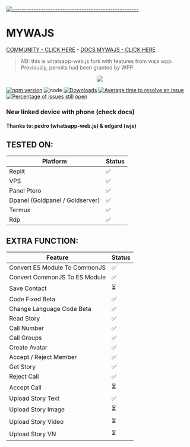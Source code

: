 [![-----------------------------------------------------](https://raw.githubusercontent.com/andreasbm/readme/master/assets/lines/colored.png)](#table-of-contents)
# MYWAJS
[COMMUNITY - CLICK HERE](https://chat.whatsapp.com/BIHE3USWr4lAnahwJTQEOX) - [DOCS MYWAJS - CLICK HERE](https://github.com/amiruldev20/mywajs/blob/v2/docs/home.md)

 > *NB*: this is whatsapp-web.js fork with features from wajs wpp. Previously, permits had been granted by WPP
 
 <p align="center">
<img width="" src="https://img.shields.io/github/repo-size/amiruldev20/mywajs?color=green&label=Repo%20Size&style=for-the-badge&logo=appveyor">

[![npm version](https://img.shields.io/npm/v/mywajs.svg?color=green)](https://www.npmjs.com/package/mywajs)
![node](https://img.shields.io/node/v/mywajs)
[![Downloads](https://img.shields.io/npm/dm/mywajs.svg)](https://www.npmjs.com/package/mywajs)
[![Average time to resolve an issue](http://isitmaintained.com/badge/resolution/amiruldev20/mywajs.svg)](http://isitmaintained.com/project/amiruldev20/mywajs "Average time to resolve an issue")
[![Percentage of issues still open](http://isitmaintained.com/badge/open/amiruldev20/mywajs.svg)](http://isitmaintained.com/project/amiruldev20/mywajs "Percentage of issues still open")

</p>

### New linked device with phone (check docs)
#### Thanks to: pedro (whatsapp-web.js) & edgard (wjs)

## TESTED ON:
| Platform | Status |
| ---------|------|
| Replit | ✅ |
| VPS | ✅ |
| Panel Ptero | ✅ |
| Dpanel (Goldpanel / Goldserver) | ✅ |
| Termux | ✅ |
| Rdp | ✅ |

 ##  EXTRA FUNCTION:
| Feature  | Status |
| ------------- | ------------- |
| Convert ES Module To CommonJS | ✅ |
| Convert CommonJS To ES Module | ✅ |
| Save Contact | ⏳ |
| Code Fixed Beta | ✅ |
| Change Language Code Beta | ✅ |
| Read Story  |  ✅  |
| Call Number |  ✅  |
| Call Groups |  ✅  |
| Create Avatar | ✅ |
| Accept / Reject Member | ✅ |
| Get Story | ✅ |
| Reject Call | ✅ |
| Accept Call | ⏳ |
| Upload Story Text  |  ✅  |
| Upload Story Image |  ⏳  |
| Upload Story Video |  ⏳  |
| Upload Story VN  |   ⏳  |
